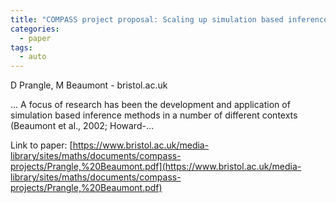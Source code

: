 ```yaml
---
title: "COMPASS project proposal: Scaling up simulation based inference to whole genome data"
categories:
  - paper
tags:
  - auto
---
```

D Prangle, M Beaumont - bristol.ac.uk

… A focus of research has been the development and application of simulation based inference methods in a number of different contexts (Beaumont et al., 2002; Howard-…

Link to paper: [https://www.bristol.ac.uk/media-library/sites/maths/documents/compass-projects/Prangle,%20Beaumont.pdf](https://www.bristol.ac.uk/media-library/sites/maths/documents/compass-projects/Prangle,%20Beaumont.pdf)
